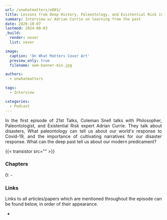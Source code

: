 ```yaml
---
url: /onwhatmatters/e001/
title: Lessons from Deep History, Paleontology, and Existential Risk in a Modern Pandemic w/ Adrian Currie
summary: Interview w/ Adrian Currie on learning from the past
date: 2020-10-07
lastmod: 2024-08-03
_build:
  render: never
  list: never

image:
  caption: 'On What Matters Cover Art'
  preview_only: true
  filename: owm-banner-min.jpg

authors:
  - onwhatmatters

tags:
  - Interview

categories: 
  - Podcast
---
```


<div style="text-align: justify">
In the first episode of 21st Talks, Coleman Snell talks with Philosopher, Paleontologist, and Existential Risk expert Adrian Currie. They talk about disasters, What paleontology can tell us about our world's response to Covid-19, and the importance of cultivating narratives for our disaster response. What can the deep past tell us about our modern predicament?

{{< transistor src="" >}}

### Chapters

0: - 

### Links

Links to all articles/papers which are mentioned throughout the episode can be found below, in order of their appearance.
- <a href="" target="_blank" rel="noreferrer noopener"></a>

<!-- end of the list -->
</div>